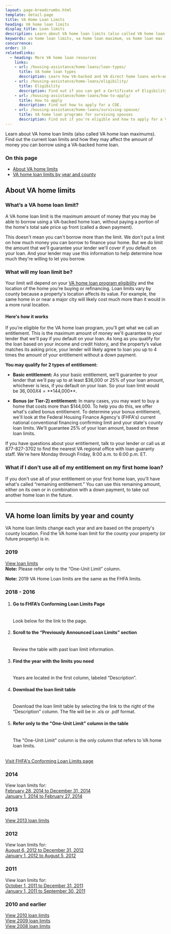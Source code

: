 ```yaml
---
layout: page-breadcrumbs.html
template: detail-page
title: VA Home Loan Limits
heading: VA home loan limits
display_title: Loan limits
description: Learn about VA home loan limits (also called VA home loan maximums). Find out the current loan limits and how they may affect the amount of money you can borrow using a VA-backed home loan, without a down payment. 
keywords: va home loan limits, va home loan maximum, va home loan max
concurrence:
order: 10
relatedlinks:
  - heading: More VA home loan resources
    links:
    - url: /housing-assistance/home-loans/loan-types/
      title: VA home loan types
      description: Learn how VA-backed and VA direct home loans work—and find out which loan program might be right for you.
    - url: /housing-assistance/home-loans/eligibility/
      title: Eligibility
      description: Find out if you can get a Certificate of Eligibility (COE) for a VA-backed or VA direct home loan based on your service history and duty status.
    - url: /housing-assistance/home-loans/how-to-apply/
      title: How to apply
      description: Find out how to apply for a COE.
    - url: /housing-assistance/home-loans/surviving-spouse/
      title: VA home loan programs for surviving spouses
      description: Find out if you're eligible and how to apply for a VA home loan COE as the surviving spouse of a Veteran or the spouse of a Veteran who is missing in action or being held as a Prisoner of War.
---
```


<div class="va-introtext">

Learn about VA home loan limits (also called VA home loan maximums). Find out the current loan limits and how they may affect the amount of money you can borrow using a VA-backed home loan.

</div>

### On this page

- [About VA home limits](#about)
- [VA home loan limits by year and county](#limits)

<span id="about"></span>
## About VA home limits

### What’s a VA home loan limit? 

A VA home loan limit is the maximum amount of money that you may be able to borrow using a VA-backed home loan, without paying a portion of the home's total sale price up front (called a down payment). 

This doesn't mean you can't borrow more than the limit. We don't put a limit on how much money you can borrow to finance your home. But we do limit the amount that we'll guarantee your lender we'll cover if you default on your loan. And your lender may use this information to help determine how much they're willing to let you borrow. 

### What will my loan limit be? 

Your limit will depend on your [VA home loan program eligibility](/housing-assistance/home-loans/eligibility/) and the location of the home you're buying or refinancing. Loan limits vary by county because a property's location affects its value. For example, the same home in or near a major city will likely cost much more than it would in a more rural location.

#### Here's how it works

If you’re eligible for the VA home loan program, you'll get what we call an entitlement. This is the maximum amount of money we'll guarantee to your lender that we'll pay if you default on your loan. As long as you qualify for the loan based on your income and credit history, and the property’s value matches its asking price, your lender will likely agree to loan you up to 4 times the amount of your entitlement without a down payment.

**You may qualify for 2 types of entitlement:**

- **Basic entitlement:** As your basic entitlement, we'll guarantee to your lender that we'll pay up to at least $36,000 or 25% of your loan amount, whichever is less, if you default on your loan. So your loan limit would be $36,000 X 4 = **$144,000**.

- **Bonus (or Tier-2) entitlement:** In many cases, you may want to buy a home that costs more than $144,000. To help you do this, we offer what's called bonus entitlement. To determine your bonus entitlement, we'll look at the Federal Housing Finance Agency's (FHFA's) current national conventional financing confirming limit and your state's county loan limits. We'll guarantee 25% of your loan amount, based on these loan limits. 

If you have questions about your entitlement, talk to your lender or call us at 877-827-3702 to find the nearest VA regional office with loan guaranty staff. We're here Monday through Friday, 8:00 a.m. to 6:00 p.m. ET.

### What if I don't use all of my entitlement on my first home loan?

If you don't use all of your entitlement on your first home loan, you'll have what's called “remaining entitlement.” You can use this remaining amount, either on its own or in combination with a down payment, to take out another home loan in the future.  

------

<span id="limits"></span>
## VA home loan limits by year and county

VA home loan limits change each year and are based on the property's county location. Find the VA home loan limit for the county your property (or future property) is in. 

### 2019

[View loan limits](https://www.fhfa.gov/DataTools/Downloads/Documents/Conforming-Loan-Limits/FullCountyLoanLimitList2019_HERA-BASED_FINAL_FLAT.pdf) <br>
<strong>Note:</strong> Please refer only to the “One-Unit Limit” column.

<strong>Note:</strong> 2019 VA Home Loan limits are the same as the FHFA limits. 

### 2018 - 2016

<ol class="process">
  <li class="process-step list-one"><h4>Go to FHFA’s Conforming Loan Limits Page</h4><br>
    Look below for the link to the page.    
  <li class="process-step list-two"><h4>Scroll to the “Previously Announced Loan Limits” section</h4><br> 
    Review the table with past loan limit information.</li>
  <li class="process-step list-three"><h4>Find the year with the limits you need</h4><br> 
    Years are located in the first column, labeled “Description”.</li>
  <li class="process-step list-four"><h4>Download the loan limit table</h4><br> 
    Download the loan limit table by selecting the link to the right of the “Description” column. The file will be in .xls or .pdf format.</li>
  <li class="process-step list-five"><h4>Refer only to the "One-Unit Limit" column in the table</h4><br> 
    The "One-Unit Limit" column is the only column that refers to VA home loan limits.</li>
</ol>

<br>
    <a href="https://www.fhfa.gov/DataTools/Downloads/Pages/Conforming-Loan-Limits.aspx">Visit FHFA's Conforming Loan Limits page</a></li>

### 2014

View loan limits for: <br>
[February 28, 2014 to December 31, 2014](https://www.benefits.va.gov/HOMELOANS/documents/docs/2014_county_loan_limits.pdf) <br>
[January 1, 2014 to February 27, 2014](https://www.benefits.va.gov/HOMELOANS/documents/docs/2014_initial_county_loan_limits.pdf)

### 2013

[View 2013 loan limits](https://www.benefits.va.gov/HOMELOANS/documents/docs/2013_county_loan_limits.pdf) <br>

### 2012

View loan limits for: <br>
[August 6, 2012 to December 31, 2012](https://www.benefits.va.gov/HOMELOANS/documents/docs/loan_limits_august2012.pdf) <br>
[January 1, 2012 to August 5, 2012](https://www.benefits.va.gov/HOMELOANS/documents/docs/loan_limits_jan_aug_2012.pdf)

### 2011

View loan limits for: <br>
[October 1, 2011 to December 31, 2011](https://www.benefits.va.gov/HOMELOANS/documents/docs/2011_Oct_thru_Dec_Max_Guaranty.pdf) <br>
[January 1, 2011 to September 30, 2011](https://www.benefits.va.gov/HOMELOANS/documents/docs/2011_county_loan_limits.pdf)

### 2010 and earlier

[View 2010 loan limits](https://www.benefits.va.gov/HOMELOANS/documents/docs/2010_county_loan_limits.pdf)<br>
[View 2009 loan limits](https://www.benefits.va.gov/HOMELOANS/documents/docs/2009_county_loan_limits.pdf)<br>
[View 2008 loan limits](https://www.benefits.va.gov/HOMELOANS/documents/docs/2008_loan_limits_for_high_cost_counties.pdf)
